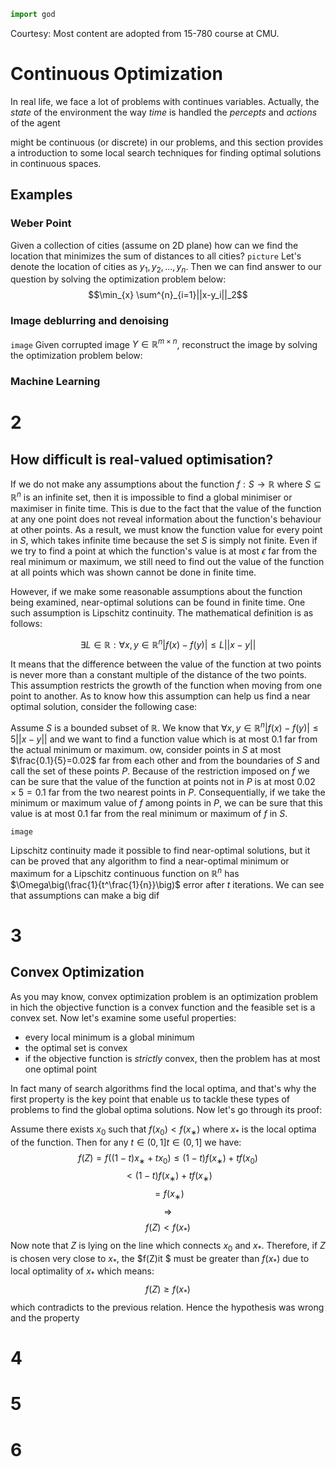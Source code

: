 ```python
import god
```
Courtesy: Most content are adopted from 15-780 course at CMU.
# Continuous Optimization
In real life, we face a lot of problems with continues variables.
Actually, the _state_ of the environment the way _time_ is handled the _percepts_ and _actions_ of the agent

might be continuous (or discrete) in our problems, and this section provides a introduction to some local search techniques for finding optimal solutions in continuous spaces.

## Examples

### Weber Point

Given a collection of cities (assume on 2D plane) how can we find the location that minimizes the sum of distances to all cities?
`picture`
Let's denote the location of cities as $y_1, y_2, ..., y_n$.
Then we can find answer to our question by solving the optimization problem below:
$$\min_{x} \sum^{n}_{i=1}||x-y_i||_2$$

### Image deblurring and denoising
`image`
Given corrupted image $Y \in \mathbb R^{m\times n}$, reconstruct the image by solving the optimization problem below:
### Machine Learning

# 2

## How difficult is real-valued optimisation?

If we do not make any assumptions about the function $f:S\rightarrow\mathbb{R}$ where $S\subseteq\mathbb{R}^n$ is an infinite set, then it is impossible to find a global minimiser or maximiser in finite time. This is due to the fact that the value of the function at any one point does not reveal information about the function's behaviour at other points. As a result, we must know the function value for every point in $S$, which takes infinite time because the set $S$ is simply not finite. Even if we try to find a point at which the function's value is at most  $\epsilon$ far from the real minimum or maximum, we still need to find out the value of the function at all points which was shown cannot be done in finite time.

However, if we make some reasonable assumptions about the function being examined, near-optimal solutions can be found in finite time. One such assumption is Lipschitz continuity. The mathematical definition is as follows:

$$\exists L\in\mathbb{R}:\forall x,y\in\mathbb{R}^n|f(x)-f(y)|\le L||x-y||$$

It means that the difference between the value of the function at two points is never more than a constant multiple of the distance of the two points. This assumption restricts the growth of the function when moving from one point to another. As to know how this assumption can help us find a near optimal solution, consider the following case:

Assume $S$ is a bounded subset of $\mathbb{R}$. We know that $\forall x,y\in\mathbb{R}^n|f(x)-f(y)|\le 5||x-y||$ and we want to find a function value which is at most $0.1$ far from the actual minimum or maximum. ow, consider points in $S$ at most $\frac{0.1}{5}=0.02$ far from each other and from the boundaries of $S$ and call the set of these points $P$. Because of the restriction imposed on $f$ we can be sure that the value of the function at points not in $P$ is at most $0.02 \times 5 = 0.1$ far from the two nearest points in $P$. Consequentially, if we take the minimum or maximum value of $f$ among points in $P$, we can be sure that this value is at most $0.1$ far from the real minimum or maximum of $f$ in $S$.

```image```

Lipschitz continuity made it possible to find near-optimal solutions, but it can be proved that any algorithm to find a near-optimal minimum or maximum for a Lipschitz continuous function on $\mathbb{R}^n$ has $\Omega\big(\frac{1}{t^\frac{1}{n}}\big)$ error after $t$ iterations. We can see that assumptions can make a big dif

# 3

## Convex Optimization
As you may know,  convex optimization problem is an optimization problem in hich the objective function is a convex function and the feasible set is a convex set.
Now let's examine some useful properties:

 - every local minimum is a  global minimum
 - the optimal set is convex
 - if the objective function is _strictly_ convex, then the problem has at most one optimal point

In fact many of search algorithms find the local optima, and that's why the first property is the key point that enable us to tackle these types of problems to find the global optima solutions.
Now let's go through its proof:

Assume there exists $x_0$ such that $f(x_0)<f(x_∗)$ where $x_*$ is the local optima of the function. 
Then for any $t∈(0,1]t∈(0,1]$ we have:
$$f(Z) = f((1−t)x_∗+tx_0)≤(1−t)f(x_∗)+tf(x_0)$$$$<(1−t)f(x_∗)+tf(x_∗)$$$$=f(x_∗)$$
$$\Longrightarrow $$$$f(Z) < f(x_*) $$
Now note that $Z$  is lying on the line which connects $x_0$ and $x_*$. Therefore, if $Z$ is chosen very close to $x_*$, the $f(Z)it $ must be greater than $f(x_*)$ due to local optimality of $x_*$ which means:
$$f(Z) \ge f(x_*)$$
which contradicts to the previous relation. Hence the hypothesis was wrong and the property 

# 4

# 5

# 6
<!--stackedit_data:
eyJoaXN0b3J5IjpbMTQwMzQ5OTM4LC0xMDYwNTMwMzc4LDIxND
A3MDY4MjIsMTU1MzgzNDAxNCwxNTcwNDMxNDU5LDI4NjA0NjQ0
MSwtMTQ0ODg0MzU3NCwxNjE1MDE1MTQxLDQ3MjQwNTc1MywzND
UyNzAwMjEsMTM1ODU1NDI5OCwtMzI2MjUyNjEsNTczMTk2MDA1
LDU3MzE5NjAwNSwtMTU2NTA3NDYzMCw2NDkyOTIzOTcsMTczMD
I1MTU0NiwtMTM5NTEyOTcyMCwtMjA5MTEzNzE1MywtNzE0Mjc5
MzgyXX0=
-->